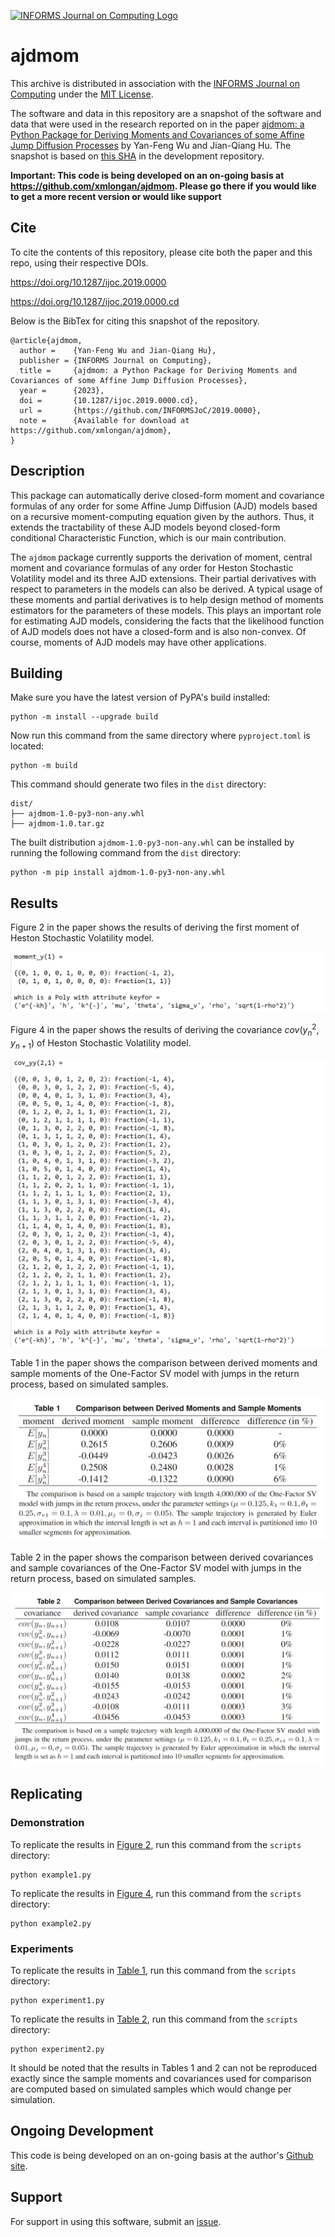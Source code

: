 [![INFORMS Journal on Computing Logo](https://INFORMSJoC.github.io/logos/INFORMS_Journal_on_Computing_Header.jpg)](https://pubsonline.informs.org/journal/ijoc)

# ajdmom

This archive is distributed in association with the [INFORMS Journal on
Computing](https://pubsonline.informs.org/journal/ijoc) under the [MIT
License](LICENSE).

The software and data in this repository are a snapshot of the software
and data that were used in the research reported on in the paper
[ajdmom: a Python Package for Deriving Moments and Covariances of some
Affine Jump Diffusion Processes](https://doi.org/10.1287/ijoc.2019.0000)
by Yan-Feng Wu and Jian-Qiang Hu. The snapshot is based on [this
SHA](https://github.com/xmlongan/ajdmom/commit/958ffaa07eea293d83076368eea129c55efb1aac)
in the development repository.

**Important: This code is being developed on an on-going basis at
<https://github.com/xmlongan/ajdmom>. Please go there if you would like
to get a more recent version or would like support**

## Cite

To cite the contents of this repository, please cite both the paper and
this repo, using their respective DOIs.

<https://doi.org/10.1287/ijoc.2019.0000>

<https://doi.org/10.1287/ijoc.2019.0000.cd>

Below is the BibTex for citing this snapshot of the repository.

```         
@article{ajdmom,
  author =    {Yan-Feng Wu and Jian-Qiang Hu},
  publisher = {INFORMS Journal on Computing},
  title =     {ajdmom: a Python Package for Deriving Moments and Covariances of some Affine Jump Diffusion Processes},
  year =      {2023},
  doi =       {10.1287/ijoc.2019.0000.cd},
  url =       {https://github.com/INFORMSJoC/2019.0000},
  note =      {Available for download at https://github.com/xmlongan/ajdmom},
}
```

## Description

This package can automatically derive closed-form moment and covariance
formulas of any order for some Affine Jump Diffusion (AJD) models based
on a recursive moment-computing equation given by the authors. Thus, it
extends the tractability of these AJD models beyond closed-form
conditional Characteristic Function, which is our main contribution.

The `ajdmom` package currently supports the derivation of moment,
central moment and covariance formulas of any order for Heston
Stochastic Volatility model and its three AJD extensions. Their partial
derivatives with respect to parameters in the models can also be
derived. A typical usage of these moments and partial derivatives is to
help design method of moments estimators for the parameters of these
models. This plays an important role for estimating AJD models,
considering the facts that the likelihood function of AJD models does
not have a closed-form and is also non-convex. Of course, moments of AJD
models may have other applications.

## Building

Make sure you have the latest version of PyPA's build installed:

```         
python -m install --upgrade build
```

Now run this command from the same directory where `pyproject.toml` is
located:

```         
python -m build
```

This command should generate two files in the `dist` directory:

```         
dist/
├── ajdmom-1.0-py3-non-any.whl
├── ajdmom-1.0.tar.gz
```

The built distribution `ajdmom-1.0-py3-non-any.whl` can be installed by
running the following command from the `dist` directory:

```         
python -m pip install ajdmom-1.0-py3-non-any.whl
```

## Results

Figure 2 in the paper shows the results of deriving the first moment of
Heston Stochastic Volatility model.

![Figure 2](results/m1-1fsv.png)

Figure 4 in the paper shows the results of deriving the covariance
$cov(y_n^2,y_{n+1})$ of Heston Stochastic Volatility model.

![Figure 4](results/cov21-1fsv.png)

Table 1 in the paper shows the comparison between derived moments and
sample moments of the One-Factor SV model with jumps in the return
process, based on simulated samples.

![Table 1](results/comp-mom-1fsvj.png)

Table 2 in the paper shows the comparison between derived covariances
and sample covariances of the One-Factor SV model with jumps in the
return process, based on simulated samples.

![Table 2](results/comp-cov-1fsvj.png)

## Replicating

### Demonstration

To replicate the results in [Figure 2](results/m1-1fsv.png), run this
command from the `scripts` directory:

```         
python example1.py
```

To replicate the results in [Figure 4](results/cov21-1fsv.png), run this
command from the `scripts` directory:

```         
python example2.py
```

### Experiments

To replicate the results in [Table 1](results/comp-mom-1fsvj.png), run
this command from the `scripts` directory:

```         
python experiment1.py
```

To replicate the results in [Table 2](results/comp-cov-1fsvj.png), run
this command from the `scripts` directory:

```         
python experiment2.py
```

It should be noted that the results in Tables 1 and 2 can not be
reproduced exactly since the sample moments and covariances used for
comparison are computed based on simulated samples which would change
per simulation.

## Ongoing Development

This code is being developed on an on-going basis at the author's
[Github site](https://github.com/xmlongan/ajdmom).

## Support

For support in using this software, submit an
[issue](https://github.com/xmlongan/ajdmom/issues/new).
